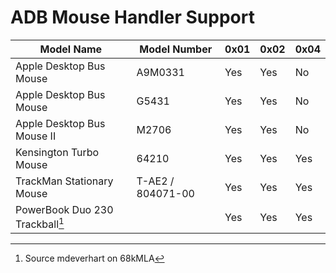 # ADB Mouse Handler Support

| Model Name                      | Model Number      | 0x01 | 0x02 | 0x04 |
| ------------------------------- | ----------------- | ---- | ---- | ---- |
| Apple Desktop Bus Mouse         | A9M0331           | Yes  | Yes  | No   |
| Apple Desktop Bus Mouse         | G5431             | Yes  | Yes  | No   |
| Apple Desktop Bus Mouse II      | M2706             | Yes  | Yes  | No   |
| Kensington Turbo Mouse          | 64210             | Yes  | Yes  | Yes  |
| TrackMan Stationary Mouse       | T-AE2 / 804071-00 | Yes  | Yes  | Yes  |
| PowerBook Duo 230 Trackball[^1] |                   | Yes  | Yes  | Yes  |

[^1]: Source mdeverhart on 68kMLA
